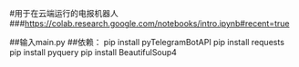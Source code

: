 #用于在云端运行的电报机器人
###https://colab.research.google.com/notebooks/intro.ipynb#recent=true
        
##输入main.py 
##依赖：
        pip install pyTelegramBotAPI
        pip install requests
        pip install pyquery
        pip install BeautifulSoup4
